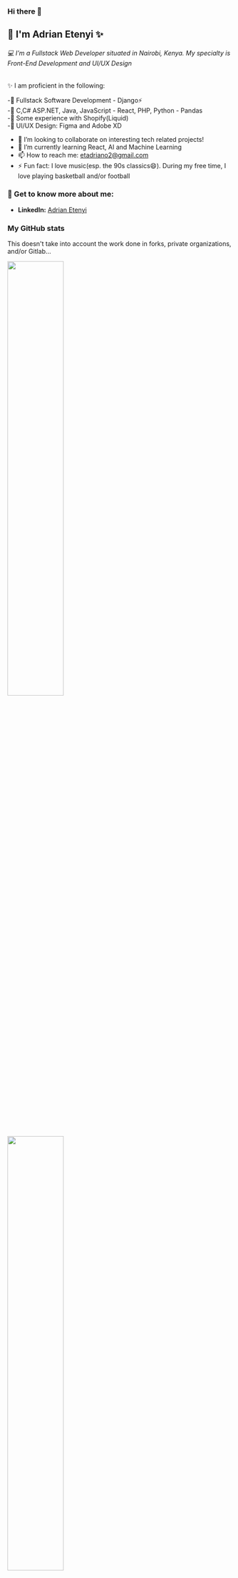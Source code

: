 ### Hi there 👋
## :construction_worker: I'm Adrian Etenyi ✨
<!--
**nairdaee/nairdaee** is a ✨ _special_ ✨ repository because its `README.md` (this file) appears on your GitHub profile.

Here are some ideas to get you started:

- 🔭 I’m currently working on ...
- 🌱 I’m currently learning ...
- 👯 I’m looking to collaborate on ...
- 🤔 I’m looking for help with ...
- 💬 Ask me about ...
- 📫 How to reach me: ...
- 😄 Pronouns: ...
- ⚡ Fun fact: ...
-->

 ###### :computer: I’m a Fullstack Web Developer situated in Nairobi, Kenya. My specialty is Front-End Development and UI/UX Design
 
 :sparkles: I am proficient in the following:

-:pushpin: Fullstack Software Development - Django⚡\
-:pushpin: C,C# ASP.NET, Java, JavaScript - React, PHP, Python - Pandas \
-:pushpin: Some experience with Shopify(Liquid)\
-:pushpin: UI/UX Design: Figma and Adobe XD

- 👯 I’m looking to collaborate on interesting tech related projects!
- 🌱 I’m currently learning React, AI and Machine Learning
- 📫 How to reach me: etadriano2@gmail.com
- ⚡ Fun fact: I love music(esp. the 90s classics😄). During my free time, I love playing basketball and/or football

### 💬 Get to know more about me:
* **LinkedIn:** [Adrian Etenyi](https://www.linkedin.com/in/adrian-etenyi-4590791b2/)

### My GitHub stats

This doesn't take into account the work done in forks, private organizations, and/or Gitlab...

<a href="https://github.com/nairdaee"><img width="50%" src="https://github-readme-stats.vercel.app/api?username=nairdaee&count_private=true&theme=radical&title_color=7CF3A0&show_icons=true"></a>

<a href="https://github.com/nairdaee"><img width="50%" src="http://github-readme-streak-stats.herokuapp.com/?user=nairdaee&theme=radical&date_format=M%20j%5B%2C%20Y%5D&ring=7CF3A0&fire=7CF3A0&sideNums=7CF3A0&count_private=true&show_icons=true"></a>

<a href="https://github.com/nairdaee">
<img align='left' src="https://github-readme-stats.vercel.app/api/top-langs?username=nairdaee&show_icons=true&locale=en&count_private=true&theme=radical&show_icons=true&layout=compact"/>
 </a>
<img src="https://visitor-badge.laobi.icu/badge?page_id=nairdaee.nairdaee" alt="visitor badge"/>

